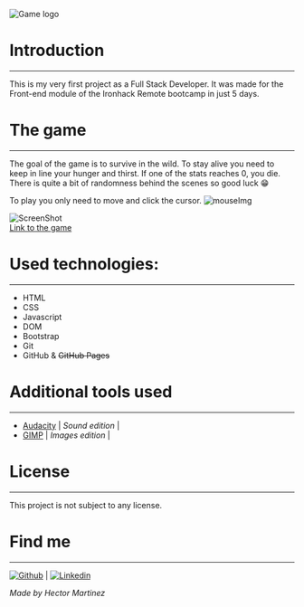 ![Game logo](https://i.ibb.co/gzVzY0Y/Screenshot-2021-04-08-093806.png)

# Introduction

---

This is my very first project as a Full Stack Developer. It was made for the Front-end module of the Ironhack Remote bootcamp in just 5 days.

# The game

---

The goal of the game is to survive in the wild. To stay alive you need to keep in line your hunger and thirst. If one of the stats reaches 0, you die. There is quite a bit of randomness behind the scenes so good luck 😁

To play you only need to move and click the cursor. <picture>
<img alt="mouseImg" src="https://i.ibb.co/NLsFS8T/1994612.png">
</picture>

![ScreenShot](https://i.ibb.co/tKGYxZP/2021-04-08-09-32-08-To-Eat-or-not-To-Eat-Brave.png)  
[Link to the game](https://to-eat-or-not-to-eat.hnezado.com/)

# Used technologies:

---

- HTML
- CSS
- Javascript
- DOM
- Bootstrap
- Git
- GitHub & <del>GitHub Pages</del>

# Additional tools used

---

- [Audacity](https://www.audacityteam.org/) | _Sound edition_ |
- [GIMP](https://www.gimp.org/) | _Images edition_ |

# License

---

This project is not subject to any license.

# Find me

---

[![Github](https://i.ibb.co/txV3t3Z/github-green.png)](https://github.com/hnezado/) | [![Linkedin](https://i.ibb.co/ThC6qkQ/linkedin-green.png)](https://www.linkedin.com/in/hector-md/)

_Made by Hector Martinez_
